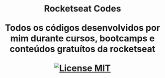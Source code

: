 <h1 id="titulo" align="center"  > Rocketseat Codes  
<br>

<p align="center">Todos os códigos desenvolvidos por mim durante cursos, bootcamps e conteúdos gratuítos da rocketseat</p>
<p align="center">
  <a href="https://opensource.org/licenses/MIT">
    <img src="https://img.shields.io/badge/License-MIT-blue.svg" alt="License MIT">
  </a>
</p>

